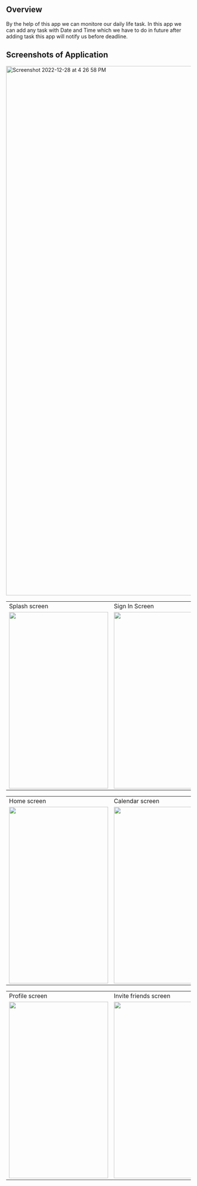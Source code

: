 ## Overview
By the help of this app we can monitore our daily life task. In this app we can add any task with Date and Time which we have to do in future after adding task this app will notify us before deadline.


## Screenshots of Application

<img width="1440" alt="Screenshot 2022-12-28 at 4 26 58 PM" src="https://user-images.githubusercontent.com/104937067/209802614-51073d5f-721f-43bf-9c63-b9d8cefd0b6d.png">


<table>
  <tr>
    <td>Splash screen</td>
     <td>Sign In Screen</td>
     <td>Sign UP Screen</td>
  </tr>
  <tr>
    <td><img src="https://user-images.githubusercontent.com/104937067/209802543-c2ad2ce1-0076-41b2-b6e6-ddfa7df13f68.png" width=270 height=480></td>
    <td><img src="https://user-images.githubusercontent.com/104937067/209802553-cee6c8b2-7dfa-4679-9e66-8611aeecc316.png" width=270 height=480></td>
    <td><img src="https://user-images.githubusercontent.com/104937067/209802560-d295d4ca-f56c-49ca-b85d-0699b71ff2d3.png" width=270 height=480></td>
  </tr>
 </table>
 
 
 
 <table>
  <tr>
    <td>Home screen</td>
     <td>Calendar screen</td>
     <td>Setting Screen</td>
  </tr>
  <tr>
    <td><img src="https://user-images.githubusercontent.com/104937067/209802567-f6420cae-abe6-42dc-9516-c9c70fda8b44.png" width=270 height=480></td>
    <td><img src="https://user-images.githubusercontent.com/104937067/209802572-c4db20f5-f49f-48b9-8b13-ef0f347d2b1e.png" width=270 height=480></td>
    <td><img src="https://user-images.githubusercontent.com/104937067/209802577-1623407f-2f7d-438d-a60e-0968cb59f580.png" width=270 height=480></td>
  </tr>
 </table>
 

 <table>
  <tr>
    <td>Profile screen</td>
     <td>Invite friends screen</td>
     <td>Contact Us Screen</td>
  </tr>
  <tr>
    <td><img src="https://user-images.githubusercontent.com/104937067/209802582-45ee9bcc-664d-4255-8369-aacf5073577e.png" width=270 height=480></td>
    <td><img src="https://user-images.githubusercontent.com/104937067/209802587-7f6c4aa2-b0ea-48d1-9af7-63f8b34f9d6f.png" width=270 height=480></td>
    <td><img src="https://user-images.githubusercontent.com/104937067/209802598-78a78bbd-b18e-44f4-b903-252b5fc64be7.png" width=270 height=480></td>
  </tr>
 </table>

